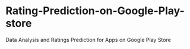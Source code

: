 # Rating-Prediction-on-Google-Play-store
Data Analysis and Ratings Prediction for Apps on Google Play Store
